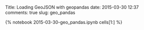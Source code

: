 Title: Loading GeoJSON with geopandas
date:  2015-03-30 12:37
comments: true
slug: geo_pandas

{% notebook 2015-03-30-geo_pandas.ipynb cells[1:] %}
